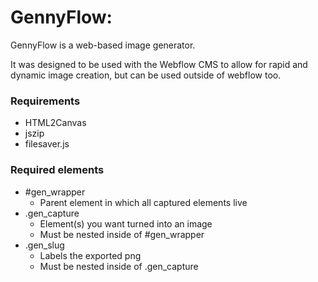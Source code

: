 # GennyFlow:
GennyFlow is a web-based image generator.

It was designed to be used with the Webflow CMS to allow for rapid and dynamic image creation, but can be used outside of webflow too.

### Requirements
 - HTML2Canvas
 - jszip
 - filesaver.js

### Required elements
 - #gen_wrapper
	 - Parent element in which all captured elements live
 - .gen_capture
	 - Element(s) you want turned into an image
	 - Must be nested inside of #gen_wrapper
 - .gen_slug
	 - Labels the exported png
	 - Must be nested inside of .gen_capture
